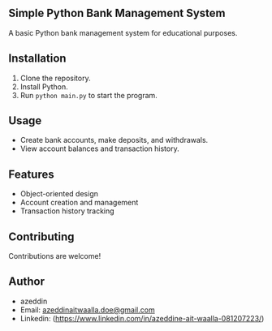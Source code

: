 ## Simple Python Bank Management System

A basic Python bank management system for educational purposes.

## Installation

1. Clone the repository.
2. Install Python.
3. Run `python main.py` to start the program.

## Usage

- Create bank accounts, make deposits, and withdrawals.
- View account balances and transaction history.

## Features

- Object-oriented design
- Account creation and management
- Transaction history tracking

## Contributing

Contributions are welcome! 

## Author

- azeddin
- Email: azeddinaitwaalla.doe@gmail.com
- Linkedin: (https://www.linkedin.com/in/azeddine-ait-waalla-081207223/)

